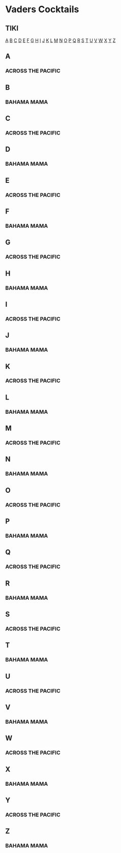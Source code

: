 # Vaders Cocktails


## TIKI
[A](#A) [B](#B) [C](#C) [D](#D) [E](#E) [F](#F) [G](#G) [H](#H) [I](#I) [J](#J) [K](#K) [L](#L) [M](#M) [N](#N) [O](#O) [P](#P) [Q](#Q) [R](#R) [S](#S) [T](#T) [U](#U) [V](#V) [W](#W) [X](#X) [Y](#Y) [Z](#Z)

## A
### ACROSS THE PACIFIC

## B
### BAHAMA MAMA

## C
### ACROSS THE PACIFIC

## D
### BAHAMA MAMA

## E
### ACROSS THE PACIFIC

## F
### BAHAMA MAMA

## G
### ACROSS THE PACIFIC

## H
### BAHAMA MAMA

## I
### ACROSS THE PACIFIC

## J
### BAHAMA MAMA

## K
### ACROSS THE PACIFIC

## L
### BAHAMA MAMA

## M
### ACROSS THE PACIFIC

## N
### BAHAMA MAMA

## O
### ACROSS THE PACIFIC

## P
### BAHAMA MAMA

## Q
### ACROSS THE PACIFIC

## R
### BAHAMA MAMA

## S
### ACROSS THE PACIFIC

## T
### BAHAMA MAMA

## U
### ACROSS THE PACIFIC

## V
### BAHAMA MAMA

## W
### ACROSS THE PACIFIC

## X
### BAHAMA MAMA

## Y
### ACROSS THE PACIFIC

## Z
### BAHAMA MAMA
